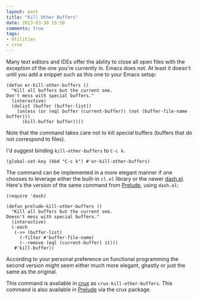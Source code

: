 ```yaml
---
layout: post
title: "Kill Other Buffers"
date: 2013-03-30 15:50
comments: true
tags:
- Utilities
- crux
---
```


Many text editors and IDEs offer the ability to close all open files
with the exception of the one you're currently in. Emacs does not.  At
least it doesn't until you add a snippet such as this one to your
Emacs setup:

``` elisp
(defun er-kill-other-buffers ()
  "Kill all buffers but the current one.
Don't mess with special buffers."
  (interactive)
  (dolist (buffer (buffer-list))
    (unless (or (eql buffer (current-buffer)) (not (buffer-file-name buffer)))
      (kill-buffer buffer))))
```

Note that the command takes care not to kill *special* buffers (buffers
that do not correspond to files).

I'd suggest binding `kill-other-buffers` to `C-c k`.

``` elisp
(global-set-key (kbd "C-c k") #'er-kill-other-buffers)
```

The command can be implemented in a more elegant manner if one chooses to
leverage either the built-in `cl.el` library or the newer
[dash.el](https://github.com/magnars/dash.el). Here's the version of
the same command from [Prelude](https://github.com/bbatsov/prelude),
using `dash.el`:

``` elisp
(require 'dash)

(defun prelude-kill-other-buffers ()
  "Kill all buffers but the current one.
Doesn't mess with special buffers."
  (interactive)
  (-each
   (->> (buffer-list)
     (-filter #'buffer-file-name)
     (--remove (eql (current-buffer) it)))
   #'kill-buffer))
```

According to your personal preference on functional programming the
second version might seem either much more elegant, ghastly or just the
same as the original.

This command is available in [crux](https://github.com/bbatsov/crux) as
`crux-kill-other-buffers`. This command is also available in
[Prelude](https://github.com/bbatsov/prelude) via the crux package.
